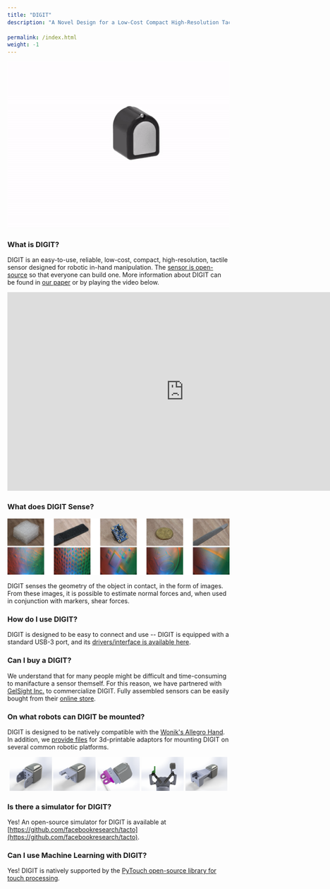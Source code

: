 ```yaml
---
title: "DIGIT"
description: "A Novel Design for a Low-Cost Compact High-Resolution Tactile Sensor with Application to In-Hand Manipulation"

permalink: /index.html
weight: -1
---
```


<!-- <p  align="center"; >
September 2023: We are happy to announce a DIGIT Call for Proposal, more information at 
<a href="https://digit.ml/cfp">https://digit.ml/cfp</a>
</p>
-->

<p align="center">
  <img src="assets/digit.gif" />
</p>


### What is DIGIT?

DIGIT is an easy-to-use, reliable, low-cost, compact, high-resolution, tactile sensor designed for robotic in-hand manipulation.
The [sensor is open-source](https://github.com/facebookresearch/digit-design) so that everyone can build one.
More information about DIGIT can be found in [our paper](https://arxiv.org/abs/2005.14679) or by playing the video below.

<p align="center">
<iframe width="800" height="450" src="https://www.youtube-nocookie.com/embed/F73kkqiHGwE" frameborder="0" allow="accelerometer; autoplay; encrypted-media; gyroscope; picture-in-picture" allowfullscreen></iframe>
</p>

### What does DIGIT Sense?

<p align="center">
  <img src="assets/digit-output.png" />
</p>

DIGIT senses the geometry of the object in contact, in the form of images. From these images, it is possible to estimate normal forces and, when used in conjunction with markers, shear forces. 

### How do I use DIGIT?

DIGIT is designed to be easy to connect and use -- DIGIT is equipped with a standard USB-3 port, and its [drivers/interface is available here](https://github.com/facebookresearch/digit-interface).

### Can I buy a DIGIT?

We understand that for many people might be difficult and time-consuming to manifacture a sensor themself.
For this reason, we have partnered with [GelSight Inc.](https://gelsight.com/) to commercialize DIGIT.
Fully assembled sensors can be easily bought from their [online store](https://gelsight.com/product/digit-tactile-sensor/).

### On what robots can DIGIT be mounted?

DIGIT is designed to be natively compatible with the [Wonik's Allegro Hand](http://wiki.wonikrobotics.com/AllegroHandWiki/index.php/Allegro_Hand).
In addition, we [provide files](https://github.com/facebookresearch/digit-design/tree/master/adaptors) for 3d-printable adaptors for mounting DIGIT on several common robotic platforms.

<p align="middle">
  <img src="/assets/adaptor-allegro.png" width="19%" />
  <img src="/assets/adaptor-interbotix.png" width="19%" />
  <img src="/assets/adaptor-robotiq-3-finger.png" width="19%" />
  <img src="/assets/adaptor-robotiq-2f85.png" width="19%" /> 
  <img src="/assets/adaptor-schunk.png" width="19%" />
</p>

### Is there a simulator for DIGIT? 

Yes! An open-source simulator for DIGIT is available at [https://github.com/facebookresearch/tacto](https://github.com/facebookresearch/tacto).

### Can I use Machine Learning with DIGIT?

Yes! DIGIT is natively supported by the [PyTouch open-source library for touch processing](https://github.com/facebookresearch/pytouch).


